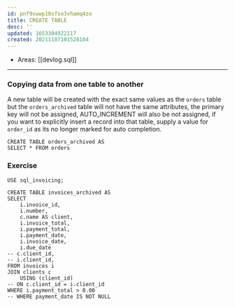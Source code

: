```yaml
---
id: pnf9swwp18sfso3vhamq4zo
title: CREATE TABLE
desc: ''
updated: 1653304922117
created: 20211107101528184
---
```


- Areas: [[devlog.sql]]

---

### Copying data from one table to another

A new table will be created with the exact same values as the `orders` table but the `orders_archived` table will not have the same attributes, the primary key will not be assigned, AUTO_INCREMENT will also be not assigned, if you want to explicitly insert a record into that table, supply a value for `order_id` as its no longer marked for auto completion.

    CREATE TABLE orders_archived AS
    SELECT * FROM orders

### Exercise

    USE sql_invoicing;

    CREATE TABLE invoices_archived AS
    SELECT
        i.invoice_id,
        i.number,
        c.name AS client,
        i.invoice_total,
        i.payment_total,
        i.payment_date,
        i.invoice_date,
        i.due_date
    -- c.client_id,
    -- i.client_id,
    FROM invoices i
    JOIN clients c
        USING (client_id)
    -- ON c.client_id = i.client_id
    WHERE i.payment_total > 0.00
    -- WHERE payment_date IS NOT NULL
